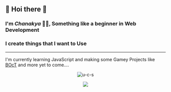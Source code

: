 ## 👋 Hoi there 👋
### I'm *Chanakya* 👦🏻, Something like a beginner in Web Development
### I create things that I want to Use
---
I'm currently learning JavaScript and making some Gamey Projects like [BOcT](https://the-boct.github.io/) and more yet to come....

<p align="center"><img src="https://github-readme-stats.vercel.app/api?username=u-c-s&theme=radical&hide=prs" alt="u-c-s" /></p>

<p align="center"><img src="https://github-readme-stats.vercel.app/api/top-langs/?username=U-C-S&layout=compact"></p>
